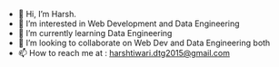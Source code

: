 - 👋 Hi, I’m Harsh.
- 👀 I’m interested in Web Development and Data Engineering
- 🌱 I’m currently learning Data Engineering
- 💞️ I’m looking to collaborate on Web Dev and Data Engineering both
- 📫 How to reach me at : harshtiwari.dtg2015@gmail.com

<!---
Harsh-commits/Harsh-commits is a ✨ special ✨ repository because its `README.md` (this file) appears on your GitHub profile.
You can click the Preview link to take a look at your changes.
--->
